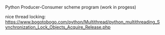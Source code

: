 Python Producer-Consumer scheme program (work in progess)


nice thread locking: https://www.bogotobogo.com/python/Multithread/python_multithreading_Synchronization_Lock_Objects_Acquire_Release.php   